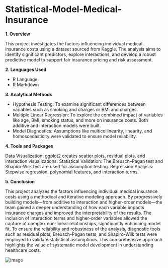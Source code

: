 # Statistical-Model-Medical-Insurance

**1. Overview**  

This project investigates the factors influencing individual medical insurance costs using a dataset sourced from Kaggle. The analysis aims to identify significant predictors, explore interactions, and develop a robust predictive model to support fair insurance pricing and risk assessment.

**2. Languages Used**  

- R Language
- R Markdown

**3. Analytical Methods**  

- Hypothesis Testing: To examine significant differences between variables such as smoking and charges or BMI and charges.
- Multiple Linear Regression: To explore the combined impact of variables like age, BMI, smoking status, and more on insurance costs. Both additive and interaction models were built.
- Model Diagnostics: Assumptions like multicollinearity, linearity, and homoscedasticity were validated to ensure model reliability.

**4. Tools and Packages**  

Data Visualization: ggplot2 creates scatter plots, residual plots, and interaction visualizations.
Statistical Validation: The Breusch–Pagan test and Shapiro-Wilk test are used for assumption testing.
Regression Analysis: Stepwise regression, polynomial features, and interaction terms.

**5. Conclusion**

This project analyzes the factors influencing individual medical insurance costs using a methodical and iterative modeling approach. By progressively building models—from additive to interaction and higher-order models—the team gained a deeper understanding of how each variable impacts insurance charges and improved the interpretability of the results. The inclusion of interaction terms and higher-order variables allowed the capture of complex non-linear relationships, significantly enhancing model fit. To ensure the reliability and robustness of the analysis, diagnostic tools such as residual plots, Breusch-Pagan tests, and Shapiro-Wilk tests were employed to validate statistical assumptions. This comprehensive approach highlights the value of systematic model development in understanding healthcare costs.

![image](https://github.com/user-attachments/assets/9124b4a2-5733-489e-a106-92734e7fc1ee)

